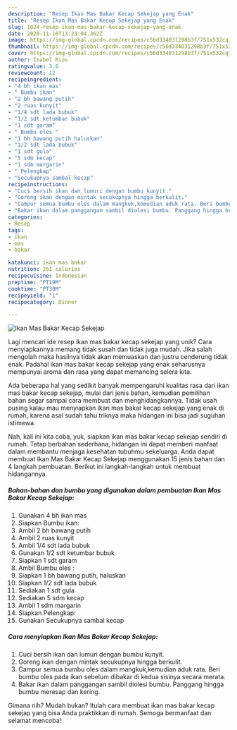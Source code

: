```yaml
---
description: "Resep Ikan Mas Bakar Kecap Sekejap yang Enak"
title: "Resep Ikan Mas Bakar Kecap Sekejap yang Enak"
slug: 1024-resep-ikan-mas-bakar-kecap-sekejap-yang-enak
date: 2020-11-16T13:23:04.362Z
image: https://img-global.cpcdn.com/recipes/c56d334031298b3f/751x532cq70/ikan-mas-bakar-kecap-sekejap-foto-resep-utama.jpg
thumbnail: https://img-global.cpcdn.com/recipes/c56d334031298b3f/751x532cq70/ikan-mas-bakar-kecap-sekejap-foto-resep-utama.jpg
cover: https://img-global.cpcdn.com/recipes/c56d334031298b3f/751x532cq70/ikan-mas-bakar-kecap-sekejap-foto-resep-utama.jpg
author: Isabel Rios
ratingvalue: 3.6
reviewcount: 12
recipeingredient:
- "4 bh ikan mas"
- " Bumbu ikan"
- "2 bh bawang putih"
- "2 ruas kunyit"
- "1/4 sdt lada bubuk"
- "1/2 sdt ketumbar bubuk"
- "1 sdt garam"
- " Bumbu oles "
- "1 bh bawang putih haluskan"
- "1/2 sdt lada bubuk"
- "1 sdt gula"
- "5 sdm kecap"
- "1 sdm margarin"
- " Pelengkap"
- "Secukupnya sambal kecap"
recipeinstructions:
- "Cuci bersih ikan dan lumuri dengan bumbu kunyit."
- "Goreng ikan dengan mintak secukupnya hingga berkulit."
- "Campur semua bumbu oles dalam mangkuk,kemudian aduk rata. Beri bumbu oles pada ikan sebelum dibakar di kedua sisinya secara merata."
- "Bakar ikan dalam panggangan sambil diolesi bumbu. Panggang hingga bumbu meresap dan kering."
categories:
- Resep
tags:
- ikan
- mas
- bakar

katakunci: ikan mas bakar 
nutrition: 261 calories
recipecuisine: Indonesian
preptime: "PT19M"
cooktime: "PT30M"
recipeyield: "1"
recipecategory: Dinner

---
```



![Ikan Mas Bakar Kecap Sekejap](https://img-global.cpcdn.com/recipes/c56d334031298b3f/751x532cq70/ikan-mas-bakar-kecap-sekejap-foto-resep-utama.jpg)

Lagi mencari ide resep ikan mas bakar kecap sekejap yang unik? Cara menyiapkannya memang tidak susah dan tidak juga mudah. Jika salah mengolah maka hasilnya tidak akan memuaskan dan justru cenderung tidak enak. Padahal ikan mas bakar kecap sekejap yang enak seharusnya mempunyai aroma dan rasa yang dapat memancing selera kita.



Ada beberapa hal yang sedikit banyak mempengaruhi kualitas rasa dari ikan mas bakar kecap sekejap, mulai dari jenis bahan, kemudian pemilihan bahan segar sampai cara membuat dan menghidangkannya. Tidak usah pusing kalau mau menyiapkan ikan mas bakar kecap sekejap yang enak di rumah, karena asal sudah tahu triknya maka hidangan ini bisa jadi suguhan istimewa.


Nah, kali ini kita coba, yuk, siapkan ikan mas bakar kecap sekejap sendiri di rumah. Tetap berbahan sederhana, hidangan ini dapat memberi manfaat dalam membantu menjaga kesehatan tubuhmu sekeluarga. Anda dapat membuat Ikan Mas Bakar Kecap Sekejap menggunakan 15 jenis bahan dan 4 langkah pembuatan. Berikut ini langkah-langkah untuk membuat hidangannya.

<!--inarticleads1-->

##### Bahan-bahan dan bumbu yang digunakan dalam pembuatan Ikan Mas Bakar Kecap Sekejap:

1. Gunakan 4 bh ikan mas
1. Siapkan  Bumbu ikan:
1. Ambil 2 bh bawang putih
1. Ambil 2 ruas kunyit
1. Ambil 1/4 sdt lada bubuk
1. Gunakan 1/2 sdt ketumbar bubuk
1. Siapkan 1 sdt garam
1. Ambil  Bumbu oles :
1. Siapkan 1 bh bawang putih, haluskan
1. Siapkan 1/2 sdt lada bubuk
1. Sediakan 1 sdt gula
1. Sediakan 5 sdm kecap
1. Ambil 1 sdm margarin
1. Siapkan  Pelengkap:
1. Gunakan Secukupnya sambal kecap




<!--inarticleads2-->

##### Cara menyiapkan Ikan Mas Bakar Kecap Sekejap:

1. Cuci bersih ikan dan lumuri dengan bumbu kunyit.
1. Goreng ikan dengan mintak secukupnya hingga berkulit.
1. Campur semua bumbu oles dalam mangkuk,kemudian aduk rata. Beri bumbu oles pada ikan sebelum dibakar di kedua sisinya secara merata.
1. Bakar ikan dalam panggangan sambil diolesi bumbu. Panggang hingga bumbu meresap dan kering.




Gimana nih? Mudah bukan? Itulah cara membuat ikan mas bakar kecap sekejap yang bisa Anda praktikkan di rumah. Semoga bermanfaat dan selamat mencoba!
